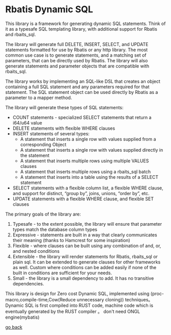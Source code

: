 <main id="bodyColumn" class="span10">
<h1>Rbatis Dynamic SQL</h1>
<p>This library is a framework for generating dynamic SQL statements.  Think of it as a typesafe SQL templating library, with additional support for Rbatis and rbaits_sql.</p>
<p>The library will generate full DELETE, INSERT, SELECT, and UPDATE statements formatted for use by Rbatis or any http library. The most common use case is to generate statements, and a matching set of parameters, that can be directly used by Rbatis.  The library will also generate statements and parameter objects that are compatible with rbaits_sql.</p>
<p>The library works by implementing an SQL-like DSL that creates an object containing a full SQL statement and any parameters required for that statement.  The SQL statement object can be used directly by Rbatis as a parameter to a mapper method.</p>
<p>The library will generate these types of SQL statements:</p>
<ul>

<li>COUNT statements - specialized SELECT statements that return a i64/u64 value</li>
<li>DELETE statements with flexible WHERE clauses</li>
<li>INSERT statements of several types:
<ul>

<li>A statement that inserts a single row with values supplied from a corresponding Object</li>
<li>A statement that inserts a single row with values supplied directly in the statement</li>
<li>A statement that inserts multiple rows using multiple VALUES clauses</li>
<li>A statement that inserts multiple rows using a rbaits_sql batch</li>
<li>A statement that inserts into a table using the results of a SELECT statement</li>
</ul>
</li>
<li>SELECT statements with a flexible column list, a flexible WHERE clause, and support for distinct, “group by”, joins, unions, “order by”, etc.</li>
<li>UPDATE statements with a flexible WHERE clause, and flexible SET clauses</li>
</ul>
<p>The primary goals of the library are:</p>
<ol style="list-style-type: decimal">

<li>Typesafe - to the extent possible, the library will ensure that parameter types match the database column types</li>
<li>Expressive - statements are built in a way that clearly communicates their meaning (thanks to Hamcrest for some inspiration)</li>
<li>Flexible - where clauses can be built using any combination of and, or, and nested conditions</li>
<li>Extensible - the library will render statements for Rbatis, rbaits_sql or plain sql. It can be extended to  generate clauses for other frameworks as well.  Custom where conditions can be added easily if none of the built in conditions are sufficient for your needs.</li>
<li>Small - the library is a small dependency to add.  It has no transitive dependencies.</li>
</ol>
<p>This library is design for Zero cost Dynamic SQL, implemented using (proc-macro,compile-time,Cow(Reduce unnecessary cloning)) techniques。 
Dynamic SQL is first compiled into RUST code, machine code which is eventually generated by the RUST compiler 。
don't need ONGL engine(mybatis)</p>
<a href="https://rbatis.github.io/rbatis.io">go back</a>
</main>
